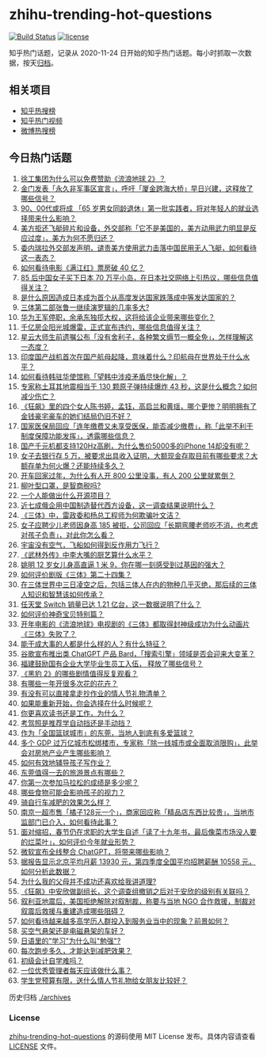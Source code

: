 # zhihu-trending-hot-questions

[![Build Status](https://github.com/justjavac/zhihu-trending-hot-questions/workflows/ci/badge.svg?branch=master)](https://github.com/justjavac/zhihu-trending-hot-questions/actions)
[![license](https://img.shields.io/github/license/justjavac/zhihu-trending-hot-questions)](https://github.com/justjavac/zhihu-trending-hot-questions/blob/master/LICENSE)

知乎热门话题，记录从 2020-11-24
日开始的知乎热门话题。每小时抓取一次数据，按天[归档](./archives)。

## 相关项目

- [知乎热搜榜](https://github.com/justjavac/zhihu-trending-top-search)
- [知乎热门视频](https://github.com/justjavac/zhihu-trending-hot-video)
- [微博热搜榜](https://github.com/justjavac/weibo-trending-hot-search)

## 今日热门话题

<!-- BEGIN -->
<!-- 最后更新时间 Wed Feb 08 2023 04:03:38 GMT+0800 (China Standard Time) -->

1. [徐工集团为什么可以免费赞助《流浪地球 2》？](https://www.zhihu.com/question/581822066)
1. [金门发表「永久非军事区宣言」，呼吁「厦金跨海大桥」早日兴建，这释放了哪些信号？](https://www.zhihu.com/question/582606376)
1. [90、00代或将成 「65 岁男女同龄退休」第一批实践者，将对年轻人的就业选择带来什么影响？](https://www.zhihu.com/question/582585241)
1. [美方拒还飞艇碎片和设备，外交部称「它不是美国的，美方动用武力明显是反应过度」，美方为何不愿归还？](https://www.zhihu.com/question/582626088)
1. [委内瑞拉外交部发声明，谴责美方使用武力击落中国民用无人飞艇，如何看待这一表态？](https://www.zhihu.com/question/582504040)
1. [如何看待电影《满江红》票房破 40 亿？](https://www.zhihu.com/question/582527248)
1. [85 后中国女子买下日本 70 万平小岛，在日本社交网络上引热议，哪些信息值得关注？](https://www.zhihu.com/question/582516525)
1. [是什么原因造成日本成为首个从高度发达国家跌落成中等发达国家的？](https://www.zhihu.com/question/582143847)
1. [三体第二部张鲁一继续演罗辑的几率多大?](https://www.zhihu.com/question/582480108)
1. [华为王军停职，余承东独揽大权，这将给该企业带来哪些变化？](https://www.zhihu.com/question/582389002)
1. [千亿房企阳光城爆雷，正式宣布违约，哪些信息值得关注？](https://www.zhihu.com/question/582286014)
1. [星云大师生前遗嘱公布「没有舍利子，各种繁文缛节一概全免」，怎样理解这一态度？](https://www.zhihu.com/question/582589577)
1. [印度国产战机首次在国产航母起降，意味着什么？印航母在世界处于什么水平？](https://www.zhihu.com/question/582611110)
1. [如何看待韩驻华使馆称「望韩中涉疫矛盾尽快化解」？](https://www.zhihu.com/question/582581015)
1. [专家称土耳其地震相当于 130 颗原子弹持续爆炸 43 秒，这是什么概念？如何减少伤亡？](https://www.zhihu.com/question/582586530)
1. [《狂飙》里的四个女人陈书婷，孟钰，高启兰和黄瑶，哪个更惨？明明拥有了金钱豪宅豪车的她们结局仍旧不好？](https://www.zhihu.com/question/582021418)
1. [国家医保局回应「连年缴费又未享受医保，能否减少缴费」，称「此举不利于制度保障功能发挥」，透露哪些信息？](https://www.zhihu.com/question/582593021)
1. [国产千元机都支持120Hz高刷，为什么售价5000多的iPhone 14却没有呢？](https://www.zhihu.com/question/577526220)
1. [女子去银行存 5 万，被要求出具收入证明，大额现金存取目前有哪些要求？大额存单为何火爆？还能持续多久？](https://www.zhihu.com/question/582569837)
1. [开车回家过年，为什么有人开 800 公里没事，有人 200 公里就累倒？](https://www.zhihu.com/question/469750082)
1. [柳叶型口罩，是智商税吗?](https://www.zhihu.com/question/432403850)
1. [一个人能做出什么开源项目？](https://www.zhihu.com/question/47684138)
1. [近七成俄企用中国制造替代西方设备，这一调查结果说明什么？](https://www.zhihu.com/question/582313229)
1. [《三体》中，雷政委和杨总工程师为何欺骗叶文洁？](https://www.zhihu.com/question/66860492)
1. [女子应聘少儿老师因身高 185 被拒，公司回应「长期弯腰老师吃不消，也考虑对孩子负责」，对此你怎么看？](https://www.zhihu.com/question/582084472)
1. [宇宙没有空气，飞船如何得到反作用力飞行？](https://www.zhihu.com/question/39761106)
1. [《武林外传》中李大嘴的厨艺算什么水平？](https://www.zhihu.com/question/37264128)
1. [姚明 12 岁女儿身高直逼 1 米 9，你在哪一刻感受到过基因的强大？](https://www.zhihu.com/question/577497208)
1. [如何评价剧版《三体》第二十四集？](https://www.zhihu.com/question/581991031)
1. [在三体世界中三日凌空之后，包括三体人在内的物种几乎灭绝，那后续的三体人知识和智慧该如何传承？](https://www.zhihu.com/question/582576867)
1. [任天堂 Switch 销量已达 1.21 亿台，这一数据说明了什么？](https://www.zhihu.com/question/582298645)
1. [如何评价神奇宝贝特别篇？](https://www.zhihu.com/question/31897345)
1. [开年电影的《流浪地球》电视剧的《三体》都取得封神级成功为什么动画片《三体》失败了？](https://www.zhihu.com/question/582221408)
1. [能干成大事的人都是什么样的人？有什么特征？](https://www.zhihu.com/question/571301197)
1. [谷歌宣布推出类 ChatGPT 产品 Bard，「搜索引擎」领域是否会迎来大变革？](https://www.zhihu.com/question/582597537)
1. [福建鼓励国有企业大学毕业生员工入伍， 释放了哪些信号？](https://www.zhihu.com/question/581905420)
1. [《黑豹 2》的哪些剧情值得反复观看？](https://www.zhihu.com/question/540019615)
1. [有哪些一年开很多次花的花卉？](https://www.zhihu.com/question/580397677)
1. [有没有可以直接拿走抄作业的情人节礼物清单？](https://www.zhihu.com/question/581559465)
1. [如果能重新开始，你会选择在什么时候呢？](https://www.zhihu.com/question/582117524)
1. [你更喜欢读书还是工作，为什么？](https://www.zhihu.com/question/582650997)
1. [考驾照是推荐学自动挡还是手动挡？](https://www.zhihu.com/question/582557316)
1. [作为「全国篮球城市」的东莞，当地人到底有多爱篮球？](https://www.zhihu.com/question/544772686)
1. [多个 GDP 过万亿城市松绑楼市，专家称「除一线城市或全面取消限购」，此举会对房地产业产生哪些影响？](https://www.zhihu.com/question/582533940)
1. [如何有效地辅导孩子写作业？](https://www.zhihu.com/question/269923468)
1. [东莞值得一去的旅游景点有哪些？](https://www.zhihu.com/question/567166357)
1. [你第一次参加马拉松的成绩是多少呢？](https://www.zhihu.com/question/572059361)
1. [哪些食物可能会影响孩子的视力？](https://www.zhihu.com/question/538531697)
1. [骑自行车减肥的效果怎么样？](https://www.zhihu.com/question/578563027)
1. [南京一超市售「橘子128元一个」，商家回应称「精品店东西比较贵」，当地市监部门已介入，如何看待此事？](https://www.zhihu.com/question/582380985)
1. [面对缩招，春节仍在求职的大学生自述「读了十九年书，最后像菜市场没人要的烂菜叶」，如何评价今年就业形势？](https://www.zhihu.com/question/582468992)
1. [微软宣布全线整合 ChatGPT，将带来哪些影响？](https://www.zhihu.com/question/581818681)
1. [据报告显示北京平均月薪 13930 元，第四季度全国平均招聘薪酬 10558 元，如何分析此数据？](https://www.zhihu.com/question/582471088)
1. [为什么我的父母并不成功还喜欢给我讲道理?](https://www.zhihu.com/question/582504836)
1. [《狂飙》中安欣做副组长，这个调查组撤销之后对于安欣的级别有关联吗？](https://www.zhihu.com/question/581232589)
1. [叙利亚地震后，美国拒绝解除对叙制裁，称要与当地 NGO 合作救援，制裁对叙震后救援与重建造成哪些阻碍？](https://www.zhihu.com/question/582601386)
1. [如何看待越来越多高学历人群投入到服务业当中的现象？前景如何？](https://www.zhihu.com/question/582605419)
1. [买空气悬架还是电磁悬架的车好？](https://www.zhihu.com/question/545227826)
1. [日语里的"学习"为什么叫"勉强"?](https://www.zhihu.com/question/48761420)
1. [每次跑步多久，才能达到减肥效果？](https://www.zhihu.com/question/580975016)
1. [初级会计自学难吗？](https://www.zhihu.com/question/502352503)
1. [一位优秀管理者每天应该做什么事？](https://www.zhihu.com/question/303333052)
1. [学生党预算有限，送什么情人节礼物给女朋友比较好？](https://www.zhihu.com/question/581858913)

<!-- END -->

历史归档 [./archives](./archives)

### License

[zhihu-trending-hot-questions](https://github.com/justjavac/zhihu-trending-hot-questions)
的源码使用 MIT License 发布。具体内容请查看 [LICENSE](./LICENSE) 文件。
